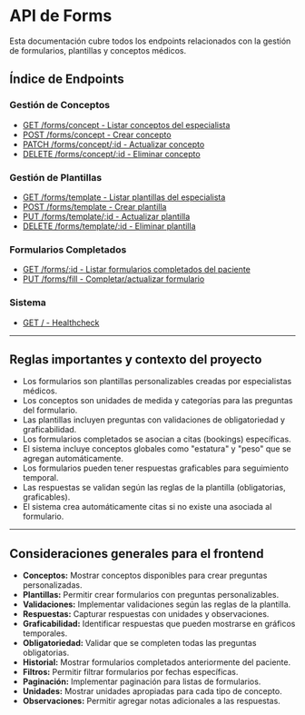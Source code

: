 # API de Forms

Esta documentación cubre todos los endpoints relacionados con la gestión de formularios, plantillas y conceptos médicos.

## Índice de Endpoints

### Gestión de Conceptos
- [GET /forms/concept - Listar conceptos del especialista](./concept-list.md)
- [POST /forms/concept - Crear concepto](./concept-create.md)
- [PATCH /forms/concept/:id - Actualizar concepto](./concept-update.md)
- [DELETE /forms/concept/:id - Eliminar concepto](./concept-delete.md)

### Gestión de Plantillas
- [GET /forms/template - Listar plantillas del especialista](./template-list.md)
- [POST /forms/template - Crear plantilla](./template-create.md)
- [PUT /forms/template/:id - Actualizar plantilla](./template-update.md)
- [DELETE /forms/template/:id - Eliminar plantilla](./template-delete.md)

### Formularios Completados
- [GET /forms/:id - Listar formularios completados del paciente](./patient-forms-list.md)
- [PUT /forms/fill - Completar/actualizar formulario](./form-fill.md)

### Sistema
- [GET / - Healthcheck](./healthcheck.md)

---

## Reglas importantes y contexto del proyecto

- Los formularios son plantillas personalizables creadas por especialistas médicos.
- Los conceptos son unidades de medida y categorías para las preguntas del formulario.
- Las plantillas incluyen preguntas con validaciones de obligatoriedad y graficabilidad.
- Los formularios completados se asocian a citas (bookings) específicas.
- El sistema incluye conceptos globales como "estatura" y "peso" que se agregan automáticamente.
- Los formularios pueden tener respuestas graficables para seguimiento temporal.
- Las respuestas se validan según las reglas de la plantilla (obligatorias, graficables).
- El sistema crea automáticamente citas si no existe una asociada al formulario.

---

## Consideraciones generales para el frontend

- **Conceptos:** Mostrar conceptos disponibles para crear preguntas personalizadas.
- **Plantillas:** Permitir crear formularios con preguntas personalizables.
- **Validaciones:** Implementar validaciones según las reglas de la plantilla.
- **Respuestas:** Capturar respuestas con unidades y observaciones.
- **Graficabilidad:** Identificar respuestas que pueden mostrarse en gráficos temporales.
- **Obligatoriedad:** Validar que se completen todas las preguntas obligatorias.
- **Historial:** Mostrar formularios completados anteriormente del paciente.
- **Filtros:** Permitir filtrar formularios por fechas específicas.
- **Paginación:** Implementar paginación para listas de formularios.
- **Unidades:** Mostrar unidades apropiadas para cada tipo de concepto.
- **Observaciones:** Permitir agregar notas adicionales a las respuestas. 